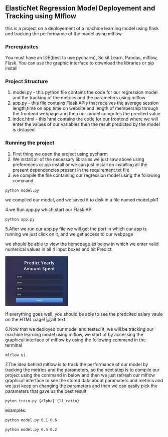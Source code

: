 ## ElasticNet Regression Model Deployement and Tracking using Mlflow
this is a project on a deployement of a machine learning model using flask and tracking the performance of the model using mlflow

### Prerequisites
You must have an IDE(best to use pycharm), Scikit Learn, Pandas, mlflow, Flask.
You can use the graphic interface to download the libraries or pip install

### Project Structure
1. model.py - this python file contains the code for our regression model and the tracking of the metrics and the parameters using mlflow 
2. app.py - this file contains Flask APIs that receives the average session length,time on app,time on website and length of membership through the frontend webpage and then our model computes the precited value 
3. index.html - this html contains the code for our frontend where we will enter the values of our variables then the result predicted by the model is dislayed 

### Running the project
1. First thing we open the project using pycharm
2. We install all of the necessary libraries we just saw above using preferences or pip install or we can just install on installing all the present dependencies present in the requirement.txt file
3. we compile the file containing our regression model using the following command
```
python model.py
```
we compiled our model, and we saved it to disk in a file named model.pkl1

4.we Run app.py which start our Flask API
```
python app.py
```

5.After we run our app.py file we will get the port in which our app is running we just click on it, and we get access to our webpage




we should be able to view the homepage as below in which we enter valid numerical values in all 4 input boxes and hit Predict.  

<img src = "images/o1.png" width=200>


If everything goes well, you should  be able to see the predcited salary vaule on the HTML page!
![alt text](http://www.thepythonblog.com/wp-content/uploads/2019/02/Result.png)


6.Now that we deployed our model and tested it, we will be tracking our machine learning model using mlflow, we start of by accessing the graphical interface of mlflow by using the following command in the terminal
```
mlflow ui
```

7.The idea behind mlflow is to track the performance of our model by tracking the metrics and the parameters, so the next step is to compile our project using the command in below and then we just refresh our mlflow graphical interface to see the stored data about paramaters and metrics and we just keep on changing the parameters and then we can easily pick the parameters that gave us the best result
```
pyton train.py {alpha} {l1_ratio}
```
examples:
```
python model.py 0.1 0.6
```
```
python model.py 0.4 0.2
```
